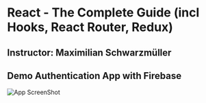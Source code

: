# React - The Complete Guide (incl Hooks, React Router, Redux)
## Instructor: Maximilian Schwarzmüller
## Demo Authentication App with Firebase
![App ScreenShot]()